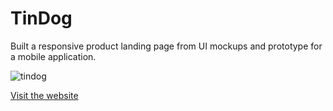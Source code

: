 # TinDog 
Built a responsive product landing page from UI mockups and prototype for a mobile application.

![tindog](https://user-images.githubusercontent.com/39883704/62962958-ffdb0580-bdcd-11e9-9f9e-3d78317a4009.png)

<p><a href= "https://tindog.surge.sh" target="_blank">Visit the website</a></p>

